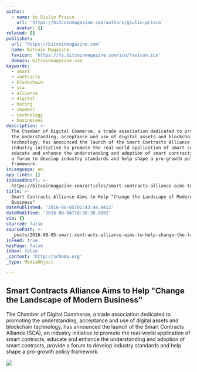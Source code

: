 ```yaml
---
author:
  - name: by Giulio Prisco
    url: 'https://bitcoinmagazine.com/authors/giulio-prisco'
    avatar: {}
related: []
publisher:
  url: 'https://bitcoinmagazine.com'
  name: Bitcoin Magazine
  favicon: 'https://fs.bitcoinmagazine.com/ico/favicon.ico'
  domain: bitcoinmagazine.com
keywords:
  - smart
  - contracts
  - blockchain
  - sca
  - alliance
  - digital
  - boring
  - chamber
  - technology
  - businesses
description: >-
  The Chamber of Digital Commerce, a trade association dedicated to promoting
  the understanding, acceptance and use of digital assets and blockchain
  technology, has announced the launch of the Smart Contracts Alliance (SCA), an
  industry initiative to promote the real-world application of smart contracts,
  educate and enhance the understanding and adoption of smart contracts, provide
  a forum to develop industry standards and help shape a pro-growth policy
  framework.
inLanguage: en
app_links: []
isBasedOnUrl: >-
  https://bitcoinmagazine.com/articles/smart-contracts-alliance-aims-to-help-change-the-landscape-of-modern-business-1470330967
title: >-
  Smart Contracts Alliance Aims to Help "Change the Landscape of Modern
  Business"
datePublished: '2016-08-05T02:43:44.441Z'
dateModified: '2016-08-04T18:38:38.808Z'
via: {}
starred: false
sourcePath: >-
  _posts/2016-08-05-smart-contracts-alliance-aims-to-help-change-the-landscape.md
inFeed: true
hasPage: false
inNav: false
_context: 'http://schema.org'
_type: MediaObject

---
```

<article style=""><h1>Smart Contracts Alliance Aims to Help "Change the Landscape of Modern Business"</h1><p>The Chamber of Digital Commerce, a trade association dedicated to promoting the understanding, acceptance and use of digital assets and blockchain technology, has announced the launch of the Smart Contracts Alliance (SCA), an industry initiative to promote the real-world application of smart contracts, educate and enhance the understanding and adoption of smart contracts, provide a forum to develop industry standards and help shape a pro-growth policy framework.</p><img src="https://fs.bitcoinmagazine.com/img/articles/smart-contracts-alliance-aims-to-help-change-the-landscape-of-modern-business.jpg" /></article>